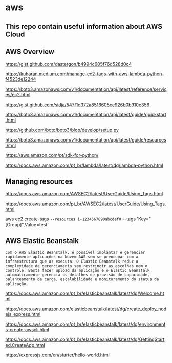 # aws

## This repo contain useful information about AWS Cloud 

## AWS Overview

https://gist.github.com/dastergon/b4994c605f76d528d0c4

https://kuharan.medium.com/manage-ec2-tags-with-aws-lambda-python-f4523de12244

https://boto3.amazonaws.com/v1/documentation/api/latest/reference/services/ec2.html

https://gist.github.com/sidja/547f1d372a8516605ce926b0b910e356

https://boto3.amazonaws.com/v1/documentation/api/latest/guide/quickstart.html

https://github.com/boto/boto3/blob/develop/setup.py

https://boto3.amazonaws.com/v1/documentation/api/latest/guide/resources.html

https://aws.amazon.com/pt/sdk-for-python/

https://docs.aws.amazon.com/pt_br/lambda/latest/dg/lambda-python.html


## Managing resources

https://docs.aws.amazon.com/AWSEC2/latest/UserGuide/Using_Tags.html

https://docs.aws.amazon.com/pt_br/AWSEC2/latest/UserGuide/Using_Tags.html

  aws ec2 create-tags `
    --resources i-1234567890abcdef0 `
    --tags 'Key=\"[Group]\",Value=test'
    
    
 ## AWS Elastic Beanstalk

    Com o AWS Elastic Beanstalk, é possível implantar e gerenciar rapidamente aplicações na Nuvem AWS sem se preocupar com a infraestrutura que as executa. O Elastic Beanstalk reduz a complexidade de gerenciamento sem restringir as escolhas nem o controle. Basta fazer upload da aplicação e o Elastic Beanstalk automaticamente gerencia os detalhes de provisão de capacidade, balanceamento de carga, escalabilidade e monitoramento do status da aplicação.

https://docs.aws.amazon.com/pt_br/elasticbeanstalk/latest/dg/Welcome.html 

https://docs.aws.amazon.com/elasticbeanstalk/latest/dg/create_deploy_nodejs_express.html

https://docs.aws.amazon.com/pt_br/elasticbeanstalk/latest/dg/environments-create-awscli.html

https://docs.aws.amazon.com/pt_br/elasticbeanstalk/latest/dg/GettingStarted.CreateApp.html

https://expressjs.com/en/starter/hello-world.html

